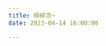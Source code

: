 ```yaml
---
title: 碎碎念~
date: 2023-04-14 16:00:00

---
```


<div id='#my-memos'></div>

<script>
  var bbMemos = {
    memos : 'http://8.130.76.218:22330/',
    limit : '10',
    creatorId:'1' ,
    domId: '#my-memos'
  }
</script>

<script type="text/javascript" src="https://npm.elemecdn.com/penndu@2.0.0/memos.js"></script>

<script type="text/javascript" src="https://npm.elemecdn.com/marked/marked.min.js"></script>

<script type="text/javascript" src="https://jsd.onmicrosoft.cn/gh/Tokinx/ViewImage/view-image.min.js"></script>

<script type="text/javascript" src="https://jsd.onmicrosoft.cn/gh/Tokinx/Lately/lately.min.js"></script>
